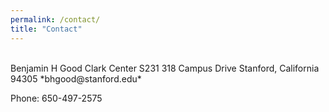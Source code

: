 ```yaml
---
permalink: /contact/
title: "Contact"
---
```


<br/>
Benjamin H Good  
Clark Center S231  
318 Campus Drive  
Stanford, California 94305  
*bhgood@stanford.edu*

Phone: 650-497-2575
